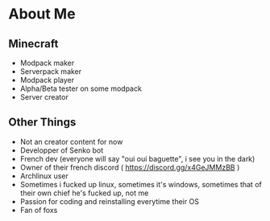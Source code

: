 # About Me

## Minecraft
* Modpack maker
* Serverpack maker
* Modpack player
* Alpha/Beta tester on some modpack
* Server creator

## Other Things
* Not an creator content for now
* Developper of Senko bot
* French dev (everyone will say "oui oui baguette", i see you in the dark)
* Owner of their french discord ( https://discord.gg/x4GeJMMzBB )
* Archlinux user
* Sometimes i fucked up linux, sometimes it's windows, sometimes that of their own chief he's fucked up, not me
* Passion for coding and reinstalling everytime their OS
* Fan of foxs 
